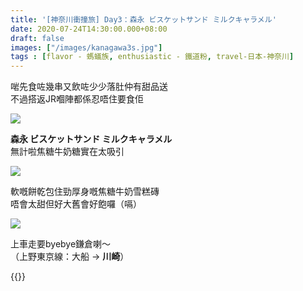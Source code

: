 ```yaml
---
title: '[神奈川衝撞旅] Day3：森永 ビスケットサンド ミルクキャラメル'
date: 2020-07-24T14:30:00.000+08:00
draft: false
images: ["/images/kanagawa3s.jpg"]
tags : [flavor - 螞蟻族, enthusiastic - 鐵道粉, travel-日本-神奈川]
---
```


啱先食咗幾串又飲咗少少落肚仲有甜品送  
不過搭返JR嗰陣都係忍唔住要食佢  

![](/images/kanagawa3s.jpg)

**森永 ビスケットサンド ミルクキャラメル**  
無計啦焦糖牛奶糖實在太吸引  

![](/images/kanagawa3s1.jpg)

軟嘅餅乾包住勁厚身嘅焦糖牛奶雪糕磚  
唔會太甜但好大舊會好飽囉（嗝）

![](/images/kanagawa3s2.jpg)

上車走要byebye鎌倉喇～  
（上野東京線：大船 → **川崎**）


{{<kanagawa>}}
